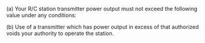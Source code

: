 (a) Your R/C station transmitter power output must not exceed the following value under any conditions:

(b) Use of a transmitter which has power output in excess of that authorized voids your authority to operate the station.

